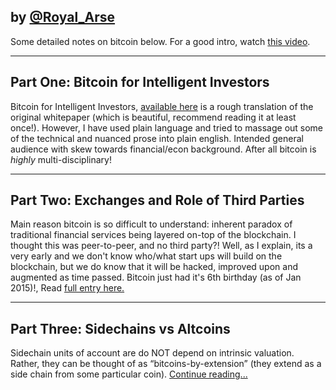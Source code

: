 ## by [@Royal_Arse][1]

Some detailed notes on bitcoin below.  For a good intro, watch [this video][4].

-----------------
Part One: Bitcoin for Intelligent Investors
-----------------

Bitcoin for Intelligent Investors, [available here][2]  is a rough translation of the original whitepaper (which is beautiful, recommend reading it at least once!).  However, I have used plain language and tried to massage out some of the technical and nuanced prose into plain english. Intended general audience with skew towards financial/econ background.  After all bitcoin is *highly* multi-disciplinary!

-----------------
Part Two: Exchanges and Role of Third Parties
-----------------

Main reason bitcoin is so difficult to understand: inherent paradox of traditional financial services being layered on-top of the blockchain.  I thought this was peer-to-peer, and no third party?! Well, as I explain, its a very early and we don't know who/what start ups will build on the blockchain, but we do know that it will be hacked, improved upon and augmented as time passed.  Bitcoin just had it's 6th birthday (as of Jan 2015)!, Read [full entry here.][3]

-----------------
Part Three: Sidechains vs Altcoins 
-----------------

Sidechain units of account are do NOT depend on intrinsic valuation.  Rather, they can be thought of as “bitcoins-by-extension” (they extend as a side chain from some particular coin).  [Continue reading...][5]  



[1]: https://twitter.com/Royal_Arse
[2]: https://github.com/DeBraid/bitcoin-notes/blob/master/btc-for-intelligent-investors.md
[3]: https://github.com/DeBraid/bitcoin-notes/blob/master/bitcoin-exchanges.md
[4]: https://www.youtube.com/watch?v=l9jOJk30eQs
[5]: https://github.com/DeBraid/bitcoin-notes/blob/master/sidechains.md